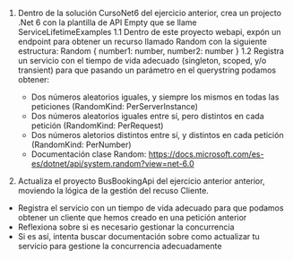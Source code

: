 1. Dentro de la solución CursoNet6 del ejercicio anterior, crea un projecto .Net 6 con la plantilla de API Empty que se llame ServiceLifetimeExamples
  1.1 Dentro de este proyecto webapi, expón un endpoint para obtener un recurso llamado Random con la siguiente estructura:
  Random { number1: number, number2: number }
  1.2 Registra un servicio con el tiempo de vida adecuado (singleton, scoped, y/o transient) para que pasando un parámetro en el querystring podamos obtener:
    * Dos números aleatorios iguales, y siempre los mismos en todas las peticiones (RandomKind: PerServerInstance)
    * Dos números aleatorios iguales entre sí, pero distintos en cada petición (RandomKind: PerRequest)
    * Dos números aletorios distintos entre sí, y distintos en cada petición (RandomKind: PerNumber)
    * Documentación clase Random: https://docs.microsoft.com/es-es/dotnet/api/system.random?view=net-6.0

2. Actualiza el proyecto BusBookingApi del ejercicio anterior anterior, moviendo la lógica de la gestión del recuso Cliente.
  * Registra el servicio con un tiempo de vida adecuado para que podamos obtener un cliente que hemos creado en una petición anterior
  * Reflexiona sobre si es necesario gestionar la concurrencia
  * Si es así, intenta buscar documentación sobre como actualizar tu servicio para gestione la concurrencia adecuadamente


